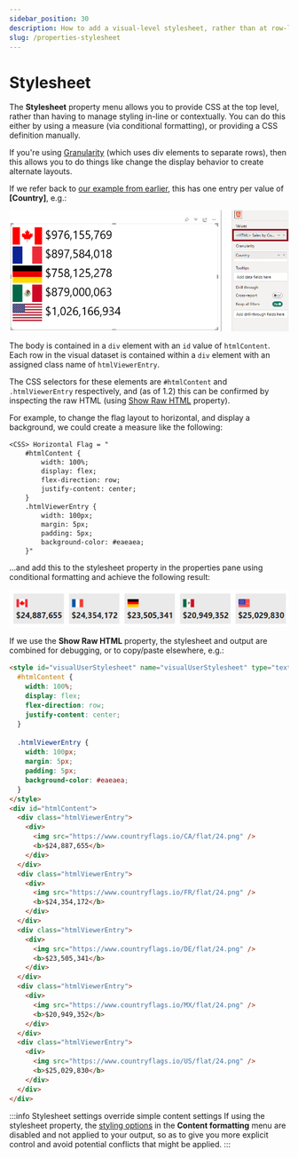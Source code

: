 ```yaml
---
sidebar_position: 30
description: How to add a visual-level stylesheet, rather than at row-level.
slug: /properties-stylesheet
---
```


# Stylesheet

The **Stylesheet** property menu allows you to provide CSS at the top level, rather than having to manage styling in-line or contextually. You can do this either by using a measure (via conditional formatting), or providing a CSS definition manually.

If you're using [Granularity](data-roles#granularity) (which uses div elements to separate rows), then this allows you to do things like change the display behavior to create alternate layouts.

If we refer back to [our example from earlier](simple-example#option-1-create-context-using-granularity), this has one entry per value of **[Country]**, e.g.:

![sales-02-country-grain-html.png](../getting-started/images/simple-example/sales-02-country-grain-html.png "Creating a measure to display flag and total sales, based on Granularity.")

The body is contained in a `div` element with an `id` value of `htmlContent`. Each row in the visual dataset is contained within a `div` element with an assigned class name of `htmlViewerEntry`.

The CSS selectors for these elements are `#htmlContent` and `.htmlViewerEntry` respectively, and (as of 1.2) this can be confirmed by inspecting the raw HTML (using [Show Raw HTML](properties-content-formatting#show-raw-html) property).

For example, to change the flag layout to horizontal, and display a background, we could create a measure like the following:

```dax
<CSS> Horizontal Flag = "
    #htmlContent {
        width: 100%;
        display: flex;
        flex-direction: row;
        justify-content: center;
    }
    .htmlViewerEntry {
        width: 100px;
        margin: 5px;
        padding: 5px;
        background-color: #eaeaea;
    }"
```

...and add this to the stylesheet property in the properties pane using conditional formatting and achieve the following result:

![stylesheet-flex-based-layout-example.png](./images/properties/stylesheet-flex-based-layout-example.png "Example of stylesheet applied to our flags sample. In this screenshot, the div elements have been set to display using flexbox layout.")

If we use the **Show Raw HTML** property, the stylesheet and output are combined for debugging, or to copy/paste elsewhere, e.g.:

```html
<style id="visualUserStylesheet" name="visualUserStylesheet" type="text/css">
  #htmlContent {
    width: 100%;
    display: flex;
    flex-direction: row;
    justify-content: center;
  }

  .htmlViewerEntry {
    width: 100px;
    margin: 5px;
    padding: 5px;
    background-color: #eaeaea;
  }
</style>
<div id="htmlContent">
  <div class="htmlViewerEntry">
    <div>
      <img src="https://www.countryflags.io/CA/flat/24.png" />
      <b>$24,887,655</b>
    </div>
  </div>
  <div class="htmlViewerEntry">
    <div>
      <img src="https://www.countryflags.io/FR/flat/24.png" />
      <b>$24,354,172</b>
    </div>
  </div>
  <div class="htmlViewerEntry">
    <div>
      <img src="https://www.countryflags.io/DE/flat/24.png" />
      <b>$23,505,341</b>
    </div>
  </div>
  <div class="htmlViewerEntry">
    <div>
      <img src="https://www.countryflags.io/MX/flat/24.png" />
      <b>$20,949,352</b>
    </div>
  </div>
  <div class="htmlViewerEntry">
    <div>
      <img src="https://www.countryflags.io/US/flat/24.png" />
      <b>$25,029,830</b>
    </div>
  </div>
</div>
```

:::info Stylesheet settings override simple content settings
If using the stylesheet property, the [styling options](properties-content-formatting#font-family) in the **Content formatting** menu are disabled and not applied to your output, so as to give you more explicit control and avoid potential conflicts that might be applied.
:::
